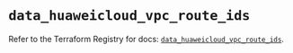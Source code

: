 # `data_huaweicloud_vpc_route_ids`

Refer to the Terraform Registry for docs: [`data_huaweicloud_vpc_route_ids`](https://registry.terraform.io/providers/huaweicloud/huaweicloud/1.71.1/docs/data-sources/vpc_route_ids).
